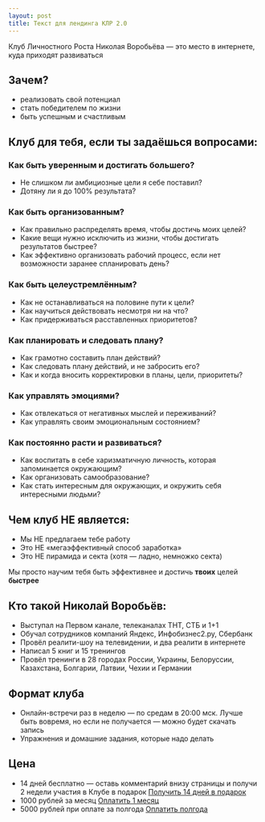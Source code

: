 ```yaml
---
layout: post
title: Текст для лендинга КЛР 2.0
---
```


Клуб Личностного Роста Николая Воробьёва — это место в интернете, куда приходят развиваться

## Зачем?

- реализовать свой потенциал
- стать победителем по жизни
- быть успешным и счастливым

## Клуб для тебя, если ты задаёшься вопросами:

### Как быть уверенным и достигать большего?

- Не слишком ли амбициозные цели я себе поставил?
- Дотяну ли я до 100% результата?

### Как быть организованным?

- Как правильно распределять время, чтобы достичь моих целей?
- Какие вещи нужно исключить из жизни, чтобы достигать результатов быстрее?
- Как эффективно организовать рабочий процесс, если нет возможности заранее спланировать день?

### Как быть целеустремлённым?

- Как не останавливаться на половине пути к цели?
- Как научиться действовать несмотря ни на что?
- Как придерживаться расставленных приоритетов?

### Как планировать и следовать плану?

- Как грамотно составить план действий?
- Как следовать плану действий, и не забросить его?
- Как и когда вносить корректировки в планы, цели, приоритеты?

### Как управлять эмоциями?

- Как отвлекаться от негативных мыслей и переживаний?
- Как управлять своим эмоциональным состоянием?

### Как постоянно расти и развиваться?

- Как воспитать в себе харизматичную личность, которая запоминается окружающим?
- Как организовать самообразование?
- Как стать интересным для окружающих, и окружить себя интересными людьми?

## Чем клуб НЕ является:

- Мы НЕ предлагаем тебе работу
- Это НЕ «мегаэффективный способ заработка»
- Это НЕ пирамида и секта (хотя — ладно, немножко секта)

Мы просто научим тебя быть эффективнее и достичь **твоих** целей **быстрее**

## Кто такой Николай Воробьёв:

- Выступал на Первом канале, телеканалах ТНТ, СТБ и 1+1
- Обучал сотрудников компаний Яндекс, Инфобизнес2.ру, Сбербанк
- Провёл реалити-шоу на телевидении, и два реалити в интернете
- Написал 5 книг и 15 тренингов
- Провёл тренинги в 28 городах России, Украины, Белоруссии, Казахстана, Болгарии, Латвии, Чехии и Германии


## Формат клуба

- Онлайн-встречи раз в неделю — по средам в 20:00 мск. Лучше быть вовремя, но если не получается — можно будет скачать запись
- Упражнения и домашние задания, которые надо делать

## Цена

- 14 дней бесплатно — оставь комментарий внизу страницы и получи 2 недели участия в Клубе в подарок [Получить 14 дней в подарок]()
- 1000 рублей за месяц [Оплатить 1 месяц]()
- 5000 рублей при оплате за полгода [Оплатить полгода]()
